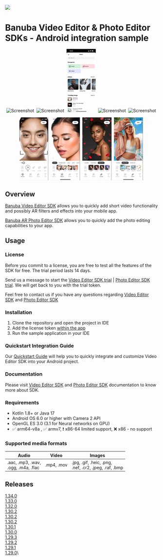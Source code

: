 
[![](https://www.banuba.com/hubfs/Banuba_November2018/Images/Banuba%20SDK.png)](https://www.banuba.com/video-editor-sdk)
# Banuba Video Editor & Photo Editor SDKs - Android integration sample
<p align="center">
<img src="mddocs/gif/camera_preview.gif" alt="Screenshot" width="19%" height="auto" class="docs-screenshot"/>&nbsp;
<img src="mddocs/gif/camera_pip.gif" alt="Screenshot" width="19%" height="auto" class="docs-screenshot"/>&nbsp;
<img src="mddocs/gif/audio_browser.gif" alt="Screenshot" width="19%" height="auto" class="docs-screenshot"/>&nbsp;
<img src="mddocs/gif/editor_timeline.gif" alt="Screenshot" width="19%" height="auto" class="docs-screenshot"/>&nbsp;
<img src="mddocs/gif/background_separation.gif" alt="Screenshot" width="19%" height="auto" class="docs-screenshot"/>&nbsp;
</p>
<p align="center">
<img src="mddocs/gif/PE_UI_retouch.gif" alt="Screenshot" width="19%" height="auto" class="docs-screenshot"/>&nbsp;
<img src="mddocs/gif/PE_UI_make.gif" alt="Screenshot" width="19%" height="auto" class="docs-screenshot"/>&nbsp;
<img src="mddocs/gif/PE_UI_overlays.gif" alt="Screenshot" width="19%" height="auto" class="docs-screenshot"/>&nbsp;
<img src="mddocs/gif/PE_UI_backdrops.gif" alt="Screenshot" width="19%" height="auto" class="docs-screenshot"/>&nbsp;
</p>

## Overview
[Banuba Video Editor SDK](https://www.banuba.com/video-editor-sdk) allows you to quickly add short video functionality and possibly AR filters and effects into your mobile app.  

[Banuba AR Photo Editor SDK](https://www.banuba.com/photo-editor-sdk) allows you to quickly add the photo editing capabilities to your app.

## Usage
### License
Before you commit to a license, you are free to test all the features of the SDK for free. The trial period lasts 14 days.

Send us a message to start the [Video Editor SDK trial](https://www.banuba.com/video-editor-sdk#form) | [Photo Editor SDK trial](https://www.banuba.com/photo-editor-sdk#form). We will get back to you with the trial token.

Feel free to contact us if you have any questions regarding [Video Editor SDK](https://www.banuba.com/faq/kb-tickets/new) and [Photo Editor SDK](https://www.banuba.com/support)

### Installation
1. Clone the repository and open the project in IDE
2. Add the license token [within the app](app/src/main/java/com/banuba/example/integrationapp/SampleApp.kt#L13)
3. Run the sample application in your IDE

### Quickstart Integration Guide
Our [Quickstart Guide](mddocs/quickstart.md) will help you to quickly integrate and customize Video Editor SDK into your Android project.

### Documentation
Please visit [Video Editor SDK](https://docs.banuba.com/ve-pe-sdk/docs/android/requirements-ve) and [Photo Editor SDK](https://docs.banuba.com/ve-pe-sdk/docs/android/requirements-pe) documentation to know more about SDK.

### Requirements
- Kotlin 1.8+ or Java 17
- Android OS 6.0 or higher with Camera 2 API
- OpenGL ES 3.0 (3.1 for Neural networks on GPU)
- :white_check_mark: arm64-v8a , :white_check_mark: armv7, :exclamation: x86-64 limited support, :x: x86 - no support

### Supported media formats
| Audio                                  | Video      | Images      |
|----------------------------------------| ---------  | ----------- |
| .aac, .mp3, .wav,<br>.ogg, .m4a, .flac |.mp4, .mov | .jpg, .gif, .heic, .png,<br>.nef, .cr2, .jpeg, .raf, .bmp


## Releases
[1.34.0](https://www.notion.so/vebanuba/1-34-0-a93561e02494400f99358e021d340534)\
[1.33.0](https://www.notion.so/vebanuba/1-33-0-2b49e129a00e444ba9b6f5e62f0b20b3)\
[1.32.0](https://www.notion.so/vebanuba/1-32-0-964738ed7fc2402a8f2bd5560c74ca20)\
[1.30.2](https://www.notion.so/vebanuba/1-30-2-d2e8a131674c43e8b3579d56e85bbc86)\
[1.30.2](https://www.notion.so/vebanuba/1-30-2-d2e8a131674c43e8b3579d56e85bbc86)\
[1.30.2](https://www.notion.so/vebanuba/1-30-2-d2e8a131674c43e8b3579d56e85bbc86)\
[1.30.1](https://www.notion.so/vebanuba/1-30-1-5a08b6f2e9dc43be8bff62667daa4b1d)\
[1.30.0](https://www.notion.so/vebanuba/1-30-0-e8a3f0f7235946d6b0a42039da8ed148)\
[1.29.3](https://www.notion.so/vebanuba/1-29-3-3902233840384206ae54b5255ea048b4)\
[1.29.2](https://www.notion.so/vebanuba/1-29-2-a1a86dda6ae94527a4922ce482dd85d6)\
[1.29.1](https://www.notion.so/vebanuba/1-29-1-78170ead1c7a4853b39d0d7a4c068b0e)\
[1.29.0](https://www.notion.so/vebanuba/1-29-0-99aed44d533b4670ab053055e0e02d01)\